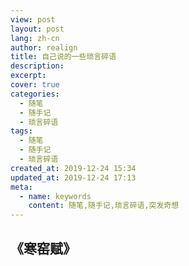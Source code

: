 ```yaml
---
view: post
layout: post
lang: zh-cn
author: realign
title: 自己说的一些琐言碎语
description:
excerpt:
cover: true
categories:
  - 随笔
  - 随手记
  - 琐言碎语
tags:
  - 随笔
  - 随手记
  - 琐言碎语
created_at: 2019-12-24 15:34
updated_at: 2019-12-24 17:13
meta:
  - name: keywords
    content: 随笔,随手记,琐言碎语,突发奇想
---
```


## 《寒窑赋》
